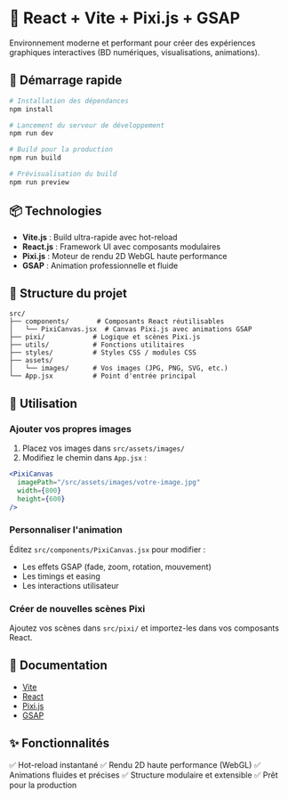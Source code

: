 # 🎨 React + Vite + Pixi.js + GSAP

Environnement moderne et performant pour créer des expériences graphiques interactives (BD numériques, visualisations, animations).

## 🚀 Démarrage rapide

```bash
# Installation des dépendances
npm install

# Lancement du serveur de développement
npm run dev

# Build pour la production
npm run build

# Prévisualisation du build
npm run preview
```

## 📦 Technologies

- **Vite.js** : Build ultra-rapide avec hot-reload
- **React.js** : Framework UI avec composants modulaires
- **Pixi.js** : Moteur de rendu 2D WebGL haute performance
- **GSAP** : Animation professionnelle et fluide

## 📂 Structure du projet

```
src/
├── components/       # Composants React réutilisables
│   └── PixiCanvas.jsx  # Canvas Pixi.js avec animations GSAP
├── pixi/            # Logique et scènes Pixi.js
├── utils/           # Fonctions utilitaires
├── styles/          # Styles CSS / modules CSS
├── assets/
│   └── images/      # Vos images (JPG, PNG, SVG, etc.)
└── App.jsx          # Point d'entrée principal
```

## 🎯 Utilisation

### Ajouter vos propres images

1. Placez vos images dans `src/assets/images/`
2. Modifiez le chemin dans `App.jsx` :

```jsx
<PixiCanvas
  imagePath="/src/assets/images/votre-image.jpg"
  width={800}
  height={600}
/>
```

### Personnaliser l'animation

Éditez `src/components/PixiCanvas.jsx` pour modifier :
- Les effets GSAP (fade, zoom, rotation, mouvement)
- Les timings et easing
- Les interactions utilisateur

### Créer de nouvelles scènes Pixi

Ajoutez vos scènes dans `src/pixi/` et importez-les dans vos composants React.

## 📖 Documentation

- [Vite](https://vitejs.dev/)
- [React](https://react.dev/)
- [Pixi.js](https://pixijs.com/)
- [GSAP](https://gsap.com/)

## ✨ Fonctionnalités

✅ Hot-reload instantané
✅ Rendu 2D haute performance (WebGL)
✅ Animations fluides et précises
✅ Structure modulaire et extensible
✅ Prêt pour la production
